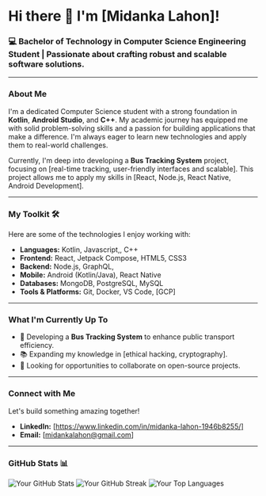 # Hi there 👋 I'm [Midanka Lahon]!

### 💻 Bachelor of Technology in Computer Science Engineering Student | Passionate about crafting robust and scalable software solutions.

---

### About Me

I'm a dedicated Computer Science student with a strong foundation in **Kotlin**, **Android Studio**, and **C++**. My academic journey has equipped me with solid problem-solving skills and a passion for building applications that make a difference. I'm always eager to learn new technologies and apply them to real-world challenges.

Currently, I'm deep into developing a **Bus Tracking System** project, focusing on [real-time tracking, user-friendly interfaces and scalable]. This project allows me to apply my skills in [React, Node.js, React Native, Android Development].

---

### My Toolkit 🛠️

Here are some of the technologies I enjoy working with:

* **Languages:** Kotlin, Javascript,, C++
* **Frontend:** React, Jetpack Compose, HTML5, CSS3
* **Backend:** Node.js, GraphQL, 
* **Mobile:** Android (Kotlin/Java), React Native
* **Databases:** MongoDB, PostgreSQL, MySQL
* **Tools & Platforms:** Git, Docker, VS Code, [GCP]

---

### What I'm Currently Up To

* 🚀 Developing a **Bus Tracking System** to enhance public transport efficiency.
* 📚 Expanding my knowledge in [ethical hacking, cryptography].
* 🤝 Looking for opportunities to collaborate on open-source projects.

---

### Connect with Me

Let's build something amazing together!

* **LinkedIn:** [https://www.linkedin.com/in/midanka-lahon-1946b8255/]
* **Email:** [midankalahon@gmail.com]

---

### GitHub Stats 📊

<picture>
  <source media="(prefers-color-scheme: dark)" srcset="https://github-readme-stats.vercel.app/api?username=[midankalahon786]&show_icons=true&theme=dark&include_all_commits=true&count_private=true">
  <source media="(prefers-color-scheme: light)" srcset="https://github-readme-stats.vercel.app/api?username=[midankalahon786]&show_icons=true&theme=light&include_all_commits=true&count_private=true">
  <img alt="Your GitHub Stats" src="https://github-readme-stats.vercel.app/api?username=midankalahon786&show_icons=true&theme=dark&include_all_commits=true&count_private=true" />
</picture>

<picture>
  <source media="(prefers-color-scheme: dark)" srcset="https://github-readme-streak-stats.herokuapp.com/?user=[midankalahon786]&theme=dark&hide_border=true&date_format=M%20j%5B%2C%20Y%5D">
  <source media="(prefers-color-scheme: light)" srcset="https://github-readme-streak-stats.herokuapp.com/?user=[midankalahon786]&theme=light&hide_border=true&date_format=M%20j%5B%2C%20Y%5D">
  <img alt="Your GitHub Streak" src="https://github-readme-streak-stats.herokuapp.com/?user=[midankalahon786]&theme=dark&hide_border=true&date_format=M%20j%5B%2C%20Y%5D" />
</picture>

<picture>
  <source media="(prefers-color-scheme: dark)" srcset="https://github-readme-stats.vercel.app/api/top-langs/?username=[midankalahon786]&layout=compact&theme=dark&hide_border=true">
  <source media="(prefers-color-scheme: light)" srcset="https://github-readme-stats.vercel.app/api/top-langs/?username=[midankalahon786]&layout=compact&theme=light&hide_border=true">
  <img alt="Your Top Languages" src="https://github-readme-stats.vercel.app/api/top-langs/?username=[midankalahon786]&layout=compact&theme=dark&hide_border=true" />
</picture>
